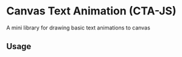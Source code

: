 # Canvas Text Animation (CTA-JS)
A mini library for drawing basic text animations to canvas

## Usage


